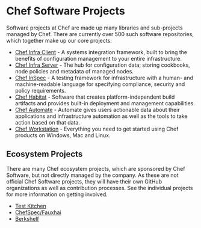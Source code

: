 # Chef Software Projects

Software projects at Chef are made up many libraries and sub-projects managed by Chef. There are currently over 500 such software repositories, which together make up our core projects:

- [Chef Infra Client](https://github.com/chef) - A systems integration framework, built to bring the benefits of configuration management to your entire infrastructure.
- [Chef Infra Server](https://github.com/chef) - The hub for configuration data; storing cookbooks, node policies and metadata of managed nodes.
- [Chef InSpec](https://github.com/inspec/inspec) - A testing framework for infrastructure with a human- and machine-readable language for specifying compliance, security and policy requirements.
- [Chef Habitat](https://github.com/habitat-sh) - Software that creates platform-independent build artifacts and provides built-in deployment and management capabilities.
- [Chef Automate](https://github.com/chef/automate) - Automate gives users actionable data about their applications and infrastructure automation as well as the tools to take action based on that data.
- [Chef Workstation](https://github.com/chef/chef-workstation) - Everything you need to get started using Chef products on Windows, Mac and Linux.

## Ecosystem Projects

There are many Chef ecosystem projects, which are sponsored by Chef Software, but not directly managed by the company. As these are not official Chef Software projects, they will have their own GitHub organizations as well as contribution processes. See the individual projects for more information on getting involved.

- [Test Kitchen](https://github.com/test-kitchen/)
- [ChefSpec/Fauxhai](https://github.com/chefspec/chefspec)
- [Berkshelf](https://github.com/berkshelf/)
